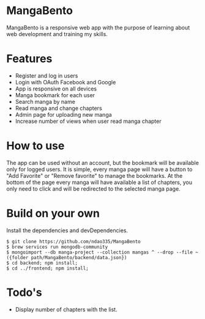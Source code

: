 # MangaBento
MangaBento is a responsive web app with the purpose of learning about web development and training my skills.

# Features
* Register and log in users
* Login with OAuth Facebook and Google
* App is responsive on all devices
* Manga bookmark for each user
* Search manga by name
* Read manga and change chapters
* Admin page for uploading new manga
* Increase number of views when user read manga chapter

# How to use
The app can be used without an account, but the bookmark will be available only for logged users. It is simple, every manga page will have a button to "Add Favorite" or "Remove favorite" to manage the bookmarks. At the bottom of the page every manga will have available a list of chapters, you only need to click and will be redirected to the selected manga page.

# Build on your own
Install the dependencies and devDependencies.
```
$ git clone https://github.com/ndao335/MangaBento
$ brew services run mongodb-community
$ mongoimport --db manga-project --collection mangas ^ --drop --file ~({folder path/MangaBento/backend/data.json})
$ cd backend; npm install;
$ cd ../frontend; npm install;
```

# Todo's
* Display number of chapters with the list.
